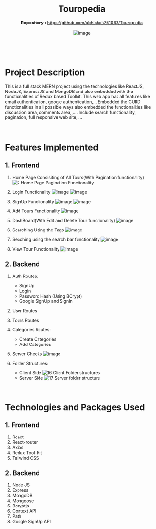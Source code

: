 
<div align="center">

# Touropedia
   <b>Repository : </b> https://github.com/abhishek751982/Touropedia<br><br>
   ![image](https://github.com/abhishek751982/Touropedia/assets/85792918/b70a39ad-ee4a-44d3-8c08-7ffda21f4eaa)
   <br><br><br>
</div>
<br>


# Project Description

This is a full stack MERN project using the technologies like ReactJS, NodeJS, ExpressJS and MongoDB and also embedded with the functionalities of Redux based Toolkit.
This web app has all features like email authentication, google authentication,...
Embedded the CURD functionalities in all possible ways also embedded the functionalities like discussion area, comments area,,....
Include search functionality, pagination, full responsive web site, …
<br><br>
<br>

# Features Implemented

## 1. Frontend

1. Home Page Consisiting of All Tours(With Pagination functionality)
![2  Home Page Pagination Functionality](https://user-images.githubusercontent.com/77907942/211848465-0bf91ff9-2160-4370-8c39-117689bef5f9.png)

2. Login Functionality
![image](https://github.com/abhishek751982/Touropedia/assets/85792918/6b687dda-ddd8-4c96-9f22-296dc4955804)
![image](https://github.com/abhishek751982/Touropedia/assets/85792918/e9dcf7fb-09e8-41cc-a0ea-62534caa7258)

5. SignUp Functionality
![image](https://github.com/abhishek751982/Touropedia/assets/85792918/15f10b6e-6e4e-4444-9e3c-867e1e05d057)
![image](https://github.com/abhishek751982/Touropedia/assets/85792918/11b5f16f-8801-4376-b191-3fdba228cc27)

6. Add Tours Functionality
![image](https://github.com/abhishek751982/Touropedia/assets/85792918/f5346413-90f0-4429-9cb5-903e762528fe)

7. DashBoard(With Edit and Delete Tour functionality)
![image](https://github.com/abhishek751982/Touropedia/assets/85792918/cc4828dc-f2c4-4070-96e2-d1c2a8b5a58b)

8. Searching Using the Tags
![image](https://github.com/abhishek751982/Touropedia/assets/85792918/0215e805-6159-429f-8d23-d73fa9f59041)

9. Seaching using the search bar functionality
![image](https://github.com/abhishek751982/Touropedia/assets/85792918/f86c8465-8879-44d4-849e-deeb1cda4f24)

10. View Tour Functionality
![image](https://github.com/abhishek751982/Touropedia/assets/85792918/5f8e6397-405a-4360-b43c-7e405d7865ff)

## 2. Backend

1. Auth Routes:
   - SignUp
   - Login
   - Password Hash (Using BCrypt)
   - Google SignUp and SignIn
   
2. User Routes

3. Tours Routes

3. Categories Routes:
   - Create Categories
   - Add Categories
   
4. Server Checks
![image](https://github.com/abhishek751982/Touropedia/assets/85792918/c6634af1-da51-4a37-b504-b0325a699ad0)

5. Folder Structures:
   - Client Side
![16  Client Folder structures](https://user-images.githubusercontent.com/77907942/211848816-377cf82e-d0b1-4f44-a6ab-8ce6b92773f8.png)
   - Server Side
![17  Server folder structure](https://user-images.githubusercontent.com/77907942/211848824-cc75144e-220f-4f15-a988-4d21d5f532af.png)
<br/>

# Technologies and Packages Used

## 1. Frontend

1. React
2. React-router
3. Axios
4. Redux Tool-Kit
5. Tailwind CSS

## 2. Backend

1. Node JS
2. Express
3. MongoDB
4. Mongoose
5. Bcryptjs
6. Context API
7. Path
8. Google SignUp API
